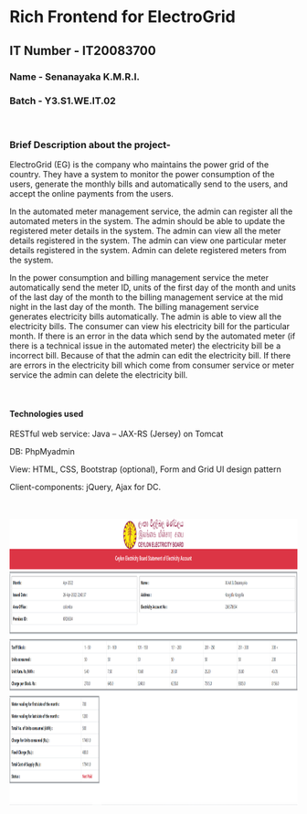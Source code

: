 # Rich Frontend for ElectroGrid 

## IT Number - IT20083700


### Name - Senanayaka K.M.R.I.

### Batch - Y3.S1.WE.IT.02

<br/>

### Brief Description about the project-
ElectroGrid (EG) is the company who maintains the power grid of the country. They have a system to 
monitor the power consumption of the users, generate the monthly bills and automatically send to the 
users, and accept the online payments from the users.

In the automated meter management service, the admin can register all the automated meters in the system. 
The admin should be able to update the registered meter details in the system. The admin can view all the
meter details registered in the system. The admin can view one particular meter details registered in the 
system. Admin can delete registered meters from the system. 

In the power consumption and billing management service the meter automatically send the meter ID, 
units of the first day of the month and units of the last day of the month to the billing management 
service at the mid night in the last day of the month. The billing management service generates 
electricity bills automatically. The admin is able to view all the electricity bills. 
The consumer can view his electricity bill for the particular month. If there is an error in the data 
which send by the automated meter (if there is a technical issue in the automated meter) the electricity 
bill be a incorrect bill. Because of that the admin can edit the electricity bill. If there are errors in 
the electricity bill which come from consumer service or meter service the admin can delete the electricity bill.

<br/>

#### Technologies used

RESTful web service: Java – JAX-RS (Jersey) on Tomcat
<br/>

DB: PhpMyadmin
<br/>

View: HTML, CSS, Bootstrap (optional), Form and Grid UI design pattern
<br/>

Client-components: jQuery, Ajax for DC.

<br/>
<br/>

<img src="images/bill.png" width = "800" height = "500" >